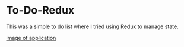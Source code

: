 # To-Do-Redux
This was a simple to do list where I tried using Redux to manage state.

[image of application](https://github.com/TomOverland/To-Do-Redux/blob/main/DemoImage.JPG)
